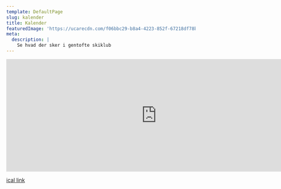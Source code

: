 ```yaml
---
template: DefaultPage
slug: kalender
title: Kalender
featuredImage: 'https://ucarecdn.com/f06bbc29-b8a4-4223-852f-67218df78b62/'
meta:
  description: |
    Se hvad der sker i gentofte skiklub
---
```

<iframe src="https://calendar.google.com/calendar/embed?height=600&amp;wkst=2&amp;bgcolor=%23ffffff&amp;ctz=Europe%2FCopenhagen&amp;src=Z2VudG9mdGVza2lrbHViQGdtYWlsLmNvbQ&amp;src=cmxycmFjYmlqYmEzMjMwZ3VvNXZmZzZkM29AZ3JvdXAuY2FsZW5kYXIuZ29vZ2xlLmNvbQ&amp;color=%23A79B8E&amp;color=%23C0CA33&amp;showTabs=1&amp;showCalendars=0&amp;showTz=0&amp;title=Gentofte%20skiklub&amp;mode=AGENDA&amp;showDate=0&amp;showTitle=0" style="border-width:0" width="800" height="300" frameborder="0" scrolling="no"></iframe>

 [ical link](https://calendar.google.com/calendar/ical/rlrracbijba3230guo5vfg6d3o%40group.calendar.google.com/public/basic.ics) 

